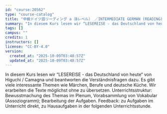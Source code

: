 ```yaml
---
id: "course:20562"
type: "course-catalog"
title: "中級ドイツ語リーディング a（Bレベル） ／INTERMEDIATE GERMAN (READING) a"
summary: "In diesem Kurs lesen wir “LESEREISE - das Deutschland von heute“ von Higuchi / Camagna und beantworten die Verständnisfr…"
tags: []
campus: ""
credits: 1
instructors: []
license: "CC-BY-4.0"
version:
  created_at: "2025-10-09T03:48:57Z"
  updated_at: "2025-10-09T03:48:57Z"
---
```

In diesem Kurs lesen wir “LESEREISE - das Deutschland von heute“ von Higuchi / Camagna und beantworten die Verständnisfragen dazu. Es gibt viele interessante Themen wie Märchen, Berufe und deutsche Küche. Wir erarbeiten die Texte möglichst ohne zu übersetzen. Unterrichtsstruktur: Bewusstmachung des Themas im Plenum, Vorabsammlung von Vokabular (Assoziogramm); Bearbeitung der Aufgaben. Feedback: zu Aufgaben im Unterricht direkt, zu Hausaufgaben in der folgenden Unterrichtsstunde.
